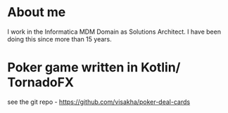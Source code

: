 # About me 
I work in the Informatica MDM Domain as Solutions Architect.
I have been doing this since more than 15 years.


# Poker game written in Kotlin/ TornadoFX 

see the git repo
    - https://github.com/visakha/poker-deal-cards
